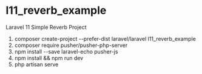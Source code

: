 # l11_reverb_example
 Laravel 11 Simple Reverb Project

1. composer create-project --prefer-dist laravel/laravel l11_reverb_example
2. composer require pusher/pusher-php-server
3. npm install --save laravel-echo pusher-js
4. npm install && npm run dev
5. php artisan serve
